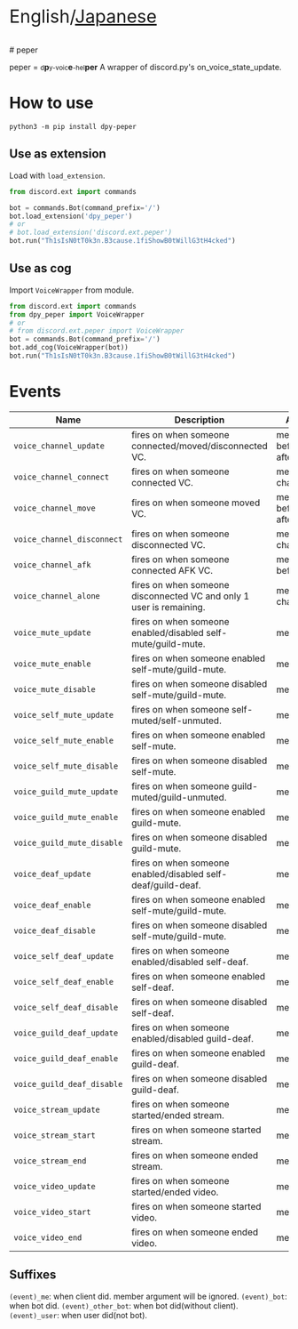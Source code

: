 <p style="font-size: 2rem">English/<a href="https://github.com/sevenc-nanashi/dpy-peper/blob/main/README_ja.md">Japanese</a></p>
# peper

peper = <small>d</small>**p**<small>y-voic</small>**e**<small>-hel</small>**per**
A wrapper of discord.py's on_voice_state_update.

# How to use

`python3 -m pip install dpy-peper`

## Use as extension

Load with `load_extension`.

```python
from discord.ext import commands

bot = commands.Bot(command_prefix='/')
bot.load_extension('dpy_peper')
# or
# bot.load_extension('discord.ext.peper')
bot.run("Th1sIsN0tT0k3n.B3cause.1fiShowB0tWillG3tH4cked")
```

## Use as cog

Import `VoiceWrapper` from module.

```python
from discord.ext import commands
from dpy_peper import VoiceWrapper
# or
# from discord.ext.peper import VoiceWrapper
bot = commands.Bot(command_prefix='/')
bot.add_cog(VoiceWrapper(bot))
bot.run("Th1sIsN0tT0k3n.B3cause.1fiShowB0tWillG3tH4cked")
```

# Events

|Name|Description|Arguments|
|----|-----------|---------|
| `voice_channel_update` | fires on when someone connected/moved/disconnected VC. | member, before_channel, after_channel |
| `voice_channel_connect` | fires on when someone connected VC. | member, channel |
| `voice_channel_move` | fires on when someone moved VC. | member, before_channel, after_channel |
| `voice_channel_disconnect` | fires on when someone disconnected VC. | member, channel |
| `voice_channel_afk` | fires on when someone connected AFK VC. | member, before_channel |
| `voice_channel_alone` | fires on when someone disconnected VC and only 1 user is remaining. | member, channel |
| `voice_mute_update` | fires on when someone enabled/disabled self-mute/guild-mute. | member |
| `voice_mute_enable` | fires on when someone enabled self-mute/guild-mute. | member |
| `voice_mute_disable` | fires on when someone disabled self-mute/guild-mute. | member |
| `voice_self_mute_update` | fires on when someone self-muted/self-unmuted. | member |
| `voice_self_mute_enable` | fires on when someone enabled self-mute. | member |
| `voice_self_mute_disable` | fires on when someone disabled self-mute. | member |
| `voice_guild_mute_update` | fires on when someone guild-muted/guild-unmuted. | member |
| `voice_guild_mute_enable` | fires on when someone enabled guild-mute. | member |
| `voice_guild_mute_disable` | fires on when someone disabled guild-mute. | member |
| `voice_deaf_update` | fires on when someone enabled/disabled self-deaf/guild-deaf. | member |
| `voice_deaf_enable` | fires on when someone enabled self-mute/guild-mute. | member |
| `voice_deaf_disable` | fires on when someone disabled self-mute/guild-mute. | member |
| `voice_self_deaf_update` | fires on when someone enabled/disabled self-deaf. | member |
| `voice_self_deaf_enable` | fires on when someone enabled self-deaf. | member |
| `voice_self_deaf_disable` | fires on when someone disabled self-deaf. | member |
| `voice_guild_deaf_update` | fires on when someone enabled/disabled guild-deaf. | member |
| `voice_guild_deaf_enable` | fires on when someone enabled guild-deaf. | member |
| `voice_guild_deaf_disable` | fires on when someone disabled guild-deaf. | member |
| `voice_stream_update` | fires on when someone started/ended stream. | member |
| `voice_stream_start` | fires on when someone started stream. | member |
| `voice_stream_end` | fires on when someone ended stream. | member |
| `voice_video_update` | fires on when someone started/ended video. | member |
| `voice_video_start` | fires on when someone started video. | member |
| `voice_video_end` | fires on when someone ended video. | member |

## Suffixes

`(event)_me`: when client did. member argument will be ignored.
`(event)_bot`: when bot did.
`(event)_other_bot`: when bot did(without client).
`(event)_user`: when user did(not bot).
